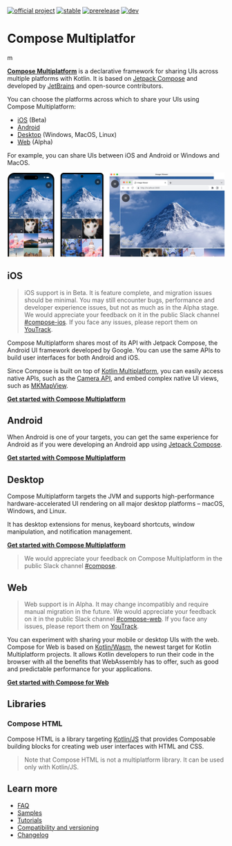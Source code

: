 [![official project](http://jb.gg/badges/official.svg)](https://confluence.jetbrains.com/display/ALL/JetBrains+on+GitHub)
[![stable](https://img.shields.io/github/v/release/JetBrains/compose-multiplatform?sort=semver&display_name=release&label=stable&color=brightgreen)](https://github.com/JetBrains/compose-multiplatform/releases/latest)
[![prerelease](https://img.shields.io/github/v/release/JetBrains/compose-multiplatform?include_prereleases&filter=*-*&display_name=release&label=prerelease&color=blue)](https://github.com/JetBrains/compose-multiplatform/releases)
[![dev](https://img.shields.io/github/v/tag/JetBrains/compose-multiplatform?include_prereleases&sort=semver&filter=v*%2Bdev*&label=dev&color=orange)](https://github.com/JetBrains/compose-multiplatform/tags)

# Compose Multiplatfor
m

[**Compose Multiplatform**](https://jb.gg/cmp) is a declarative framework for sharing UIs across multiple platforms with Kotlin. 
It is based on [Jetpack Compose](https://developer.android.com/jetpack/compose) and developed by [JetBrains](https://www.jetbrains.com/) and open-source contributors.

You can choose the platforms across which to share your UIs using Compose Multiplatform:

* [iOS](https://jb.gg/start-cmp) (Beta)
* [Android](https://jb.gg/start-cmp) 
* [Desktop](https://jb.gg/start-cmp) (Windows, MacOS, Linux)
* [Web](https://jb.gg/start-cmp) (Alpha)

For example, you can share UIs between iOS and Android or Windows and MacOS.

![Shared UIs of the iOS, Android, desktop, and web apps](artwork/readme/apps.png)

## iOS

> iOS support is in Beta. It is feature complete, and migration issues should be minimal. You may still encounter bugs, performance and developer experience issues, but not as much as in the Alpha stage.
> We would appreciate your feedback on it in the public Slack channel [#compose-ios](https://kotlinlang.slack.com/archives/C0346LWVBJ4/p1678888063176359). 
> If you face any issues, please report them on [YouTrack](https://youtrack.jetbrains.com/newIssue?project=CMP).

Compose Multiplatform shares most of its API with Jetpack Compose, the Android UI framework developed by Google. 
You can use the same APIs to build user interfaces for both Android and iOS.

Since Compose is built on top of [Kotlin Multiplatform](https://jb.gg/kmp), 
you can easily access native APIs, such as the [Camera API](https://developer.apple.com/documentation/avfoundation/capture_setup/avcam_building_a_camera_app), 
and embed complex native UI views, such as [MKMapView](https://developer.apple.com/documentation/mapkit/mkmapview).

**[Get started with Compose Multiplatform](https://jb.gg/start-cmp)**

## Android

When Android is one of your targets, you can get the same experience for Android as if you were developing an Android app 
using [Jetpack Compose](https://developer.android.com/jetpack/compose).

**[Get started with Compose Multiplatform](https://jb.gg/start-cmp)**

## Desktop

Compose Multiplatform targets the JVM and supports high-performance hardware-accelerated UI rendering on all major desktop
platforms – macOS, Windows, and Linux.

It has desktop extensions for menus, keyboard shortcuts, window manipulation, and notification management.

**[Get started with Compose Multiplatform](https://jb.gg/start-cmp)**

> We would appreciate your feedback on Compose Multiplatform in the public Slack channel [#compose](https://kotlinlang.slack.com/archives/CJLTWPH7S/p1678882768039969).

## Web

> Web support is in Alpha. It may change incompatibly and require manual migration in the future.
> We would appreciate your feedback on it in the public Slack channel [#compose-web](https://kotlinlang.slack.com/archives/C01F2HV7868/p1678887590205449). 
> If you face any issues, please report them on [YouTrack](https://youtrack.jetbrains.com/newIssue?project=CMP).

You can experiment with sharing your mobile or desktop UIs with the web. Compose for Web is based on [Kotlin/Wasm](https://kotl.in/wasm), 
the newest target for Kotlin Multiplatform projects. It allows Kotlin developers to run their code in the browser with 
all the benefits that WebAssembly has to offer, such as good and predictable performance for your applications.

**[Get started with Compose for Web](https://jb.gg/start-cmp)**

## Libraries

### Compose HTML

Compose HTML is a library targeting [Kotlin/JS](https://kotlinlang.org/docs/js-overview.html) that provides Composable building blocks 
for creating web user interfaces with HTML and CSS.    

> Note that Compose HTML is not a multiplatform library. It can be used only with Kotlin/JS.

## Learn more

* [FAQ](https://jb.gg/cmp-faq)
* [Samples](https://jb.gg/cmp-samples)
* [Tutorials](tutorials/README.md)
* [Compatibility and versioning](https://jb.gg/cmp-versioning)
* [Changelog](CHANGELOG.md)






